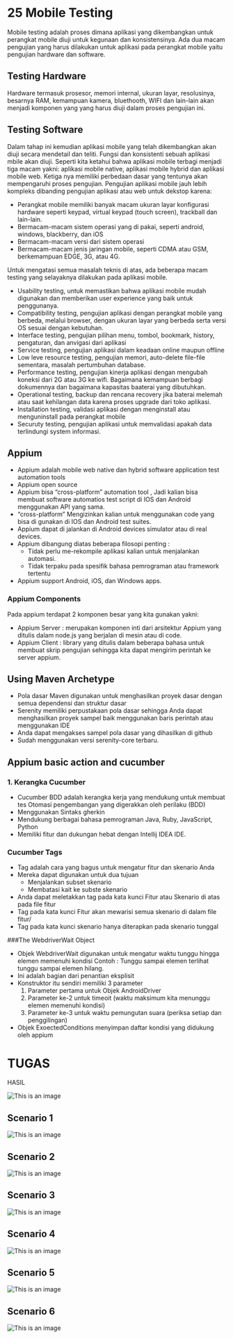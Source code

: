# 25 Mobile Testing
Mobile testing adalah proses dimana aplikasi yang dikembangkan untuk perangkat mobile diuji untuk kegunaan dan konsistensinya. Ada dua macam pengujian yang harus dilakukan untuk aplikasi pada perangkat mobile yaitu pengujian hardware dan software.
## Testing Hardware 
Hardware termasuk prosesor, memori internal, ukuran layar, resolusinya, besarnya RAM, kemampuan kamera, bluethooth, WIFI dan lain-lain akan menjadi komponen yang yang harus diuji dalam proses pengujian ini.

## Testing Software
Dalam tahap ini kemudian aplikasi mobile yang telah dikembangkan akan diuji secara mendetail dan teliti. Fungsi dan konsistenti sebuah aplikasi mbile akan diuji. Seperti kita ketahui bahwa aplikasi mobile terbagi menjadi tiga macam yakni: aplikasi mobile native, aplikasi mobile hybrid dan aplikasi mobile web. Ketiga nya memiliki perbedaan dasar yang tentunya akan mempengaruhi proses pengujian.
Pengujian aplikasi mobile jauh lebih kompleks dibanding pengujian aplikasi atau web untuk dekstop karena:
- Perangkat mobile memiliki banyak macam ukuran layar konfigurasi hardware seperti keypad, virtual keypad (touch screen), trackball dan lain-lain.
- Bermacam-macam sistem operasi yang di pakai, seperti android, windows, blackberry, dan iOS
- Bermacam-macam versi dari sistem operasi
- Bermacam-macam jenis jaringan mobile, seperti CDMA atau GSM, berkemampuan EDGE, 3G, atau 4G.

Untuk mengatasi semua masalah teknis di atas, ada beberapa macam testing yang selayaknya dilakukan pada aplikasi mobile.
- Usability testing, untuk memastikan bahwa aplikasi mobile mudah digunakan dan memberikan user experience yang baik untuk penggunanya.
- Compatibility testing, pengujian aplikasi dengan perangkat mobile yang berbeda, melalui browser, dengan ukuran layar yang berbeda serta versi OS sesuai dengan kebutuhan.
- Interface testing, pengujian pilihan menu, tombol, bookmark, history, pengaturan, dan anvigasi dari aplikasi
- Service testing, pengujian aplikasi dalam keadaan online maupun offline
- Low leve resource testing, pengujian memori, auto-delete file-file sementara, masalah pertumbuhan database.
- Performance testing, pengujian kinerja aplikasi dengan mengubah koneksi dari 2G atau 3G ke wifi. Bagaimana kemampuan berbagi dokumennya dan bagaimana kapasitas baaterai yang dibutuhkan.
- Operational testing, backup dan rencana recovery jika baterai melemah atau saat kehilangan data karena proses upgrade dari toko aplikasi.
- Installation testing, validasi aplikasi dengan menginstall atau menguninstall pada perangkat mobile
- Securuty testing, pengujian aplikasi untuk memvalidasi apakah data terlindungi system informasi.

## Appium
- Appium adalah mobile web native dan hybrid software application test automation tools
- Appium open source
- Appium bisa “cross-platform” automation tool , Jadi kalian bisa membuat software automatios test script di IOS dan Android menggunakan API yang sama.
- “cross-platform” Mengizinkan kalian untuk menggunakan code yang bisa di gunakan di IOS dan Android test suites.
- Appium dapat di jalankan di Android devices simulator atau di real devices.
- Appium dibangung diatas beberapa filosopi penting :
  - Tidak perlu me-rekompile aplikasi kalian untuk menjalankan automasi.
  - Tidak terpaku pada spesifik bahasa pemrograman atau framework tertentu
- Appium support Android, iOS, dan Windows apps.

### Appium Components
Pada appium terdapat 2 komponen besar yang kita gunakan yakni:
- Appium Server : merupakan komponen inti dari arsitektur Appium yang ditulis dalam node.js yang berjalan di mesin atau di code.
- Appium Client : library yang ditulis dalam beberapa bahasa untuk membuat skrip pengujian sehingga kita dapat mengirim perintah ke server appium.

## Using Maven Archetype
- Pola dasar Maven digunakan untuk menghasilkan proyek dasar dengan semua dependensi dan struktur dasar
- Serenity memiliki perpustakaan pola dasar sehingga Anda dapat menghasilkan proyek sampel baik menggunakan baris perintah atau menggunakan IDE
- Anda dapat mengakses sampel pola dasar yang dihasilkan di github
- Sudah menggunakan versi serenity-core terbaru.

## Appium basic action and cucumber
### 1. Kerangka Cucumber
- Cucumber BDD adalah kerangka kerja yang mendukung untuk membuat tes Otomasi pengembangan yang digerakkan oleh perilaku (BDD)
- Menggunakan Sintaks gherkin
- Mendukung berbagai bahasa pemrograman Java, Ruby, JavaScript, Python
- Memiliki fitur dan dukungan hebat dengan Intellij IDEA IDE.

### Cucumber Tags
- Tag adalah cara yang bagus untuk mengatur fitur dan skenario Anda
- Mereka dapat digunakan untuk dua tujuan
  - Menjalankan subset skenario
  - Membatasi kait ke subste skenario
- Anda dapat meletakkan tag pada kata kunci Fitur atau Skenario di atas pada file fitur
- Tag pada kata kunci Fitur akan mewarisi semua skenario di dalam file fitur/
- Tag pada kata kunci skenario hanya diterapkan pada skenario tunggal

###The WebdriverWait Object
- Objek WebdriverWait digunakan untuk mengatur waktu tunggu hingga elemen memenuhi kondisi
  Contoh : Tunggu sampai elemen terlihat tunggu sampai elemen hilang.
- Ini adalah bagian dari penantian eksplisit
- Konstruktor itu sendiri memiliki 3 parameter
  1. Parameter pertama untuk Objek AndroidDriver
  2. Parameter ke-2 untuk timeoit (waktu maksimum kita menunggu elemen memenuhi kondisi)
  3. Parameter ke-3 untuk waktu pemungutan suara (periksa setiap dan penggilingan)
- Objek ExoectedConditions menyimpan daftar kondisi yang didukung oleh appium

# TUGAS
HASIL

![This is an image](https://github.com/elfrida123/qe_elfrida-rd-tampubolon/blob/master/25_Mobile%20Testing/screenshots/Result.PNG)

## Scenario 1
![This is an image](https://github.com/elfrida123/qe_elfrida-rd-tampubolon/blob/master/25_Mobile%20Testing/screenshots/Scenario1.PNG)

## Scenario 2
![This is an image](https://github.com/elfrida123/qe_elfrida-rd-tampubolon/blob/master/25_Mobile%20Testing/screenshots/Scenario2.PNG)

## Scenario 3
![This is an image](https://github.com/elfrida123/qe_elfrida-rd-tampubolon/blob/master/25_Mobile%20Testing/screenshots/Scenario3.PNG)

## Scenario 4
![This is an image](https://github.com/elfrida123/qe_elfrida-rd-tampubolon/blob/master/25_Mobile%20Testing/screenshots/Scenario4.PNG)

## Scenario 5
![This is an image](https://github.com/elfrida123/qe_elfrida-rd-tampubolon/blob/master/25_Mobile%20Testing/screenshots/Scenario5.PNG)

## Scenario 6
![This is an image](https://github.com/elfrida123/qe_elfrida-rd-tampubolon/blob/master/25_Mobile%20Testing/screenshots/Scenario6.PNG)
